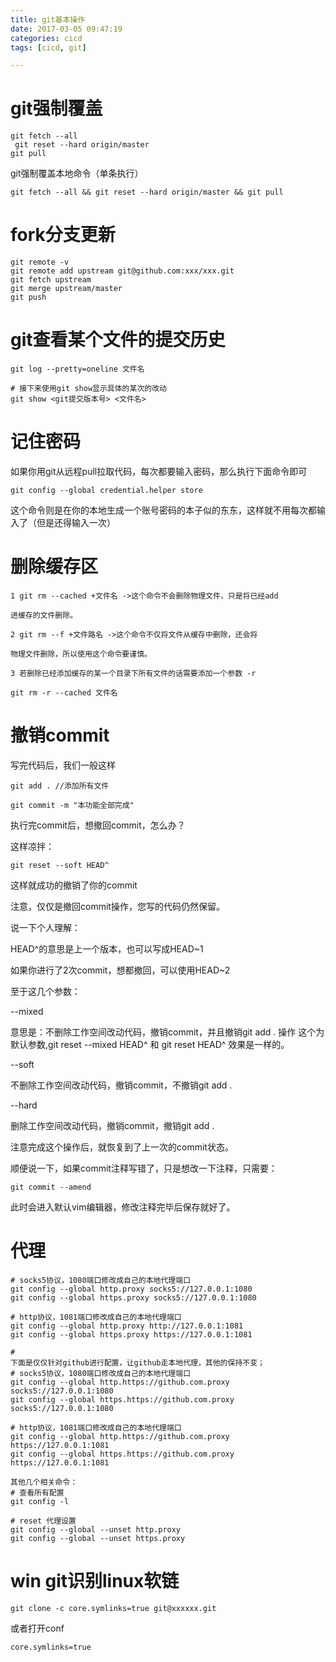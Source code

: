 ```yaml
---
title: git基本操作
date: 2017-03-05 09:47:19
categories: cicd
tags: [cicd, git]

---
```



# git强制覆盖

```
git fetch --all
 git reset --hard origin/master
git pull
```

git强制覆盖本地命令（单条执行）

```
git fetch --all && git reset --hard origin/master && git pull

```

# fork分支更新

```
git remote -v 
git remote add upstream git@github.com:xxx/xxx.git
git fetch upstream
git merge upstream/master
git push 

```

# git查看某个文件的提交历史

```
git log --pretty=oneline 文件名

# 接下来使用git show显示具体的某次的改动
git show <git提交版本号> <文件名>
```

# 记住密码
如果你用git从远程pull拉取代码，每次都要输入密码，那么执行下面命令即可
```
git config --global credential.helper store
```

这个命令则是在你的本地生成一个账号密码的本子似的东东，这样就不用每次都输入了（但是还得输入一次）

# 删除缓存区
```
1 git rm --cached +文件名 ->这个命令不会删除物理文件，只是将已经add

进缓存的文件删除。

2 git rm --f +文件路名 ->这个命令不仅将文件从缓存中删除，还会将

物理文件删除，所以使用这个命令要谨慎。

3 若删除已经添加缓存的某一个目录下所有文件的话需要添加一个参数 -r

git rm -r --cached 文件名
```

# 撤销commit
写完代码后，我们一般这样
```
git add . //添加所有文件

git commit -m "本功能全部完成"
```


执行完commit后，想撤回commit，怎么办？

 

这样凉拌：
```
git reset --soft HEAD^
```


这样就成功的撤销了你的commit

注意，仅仅是撤回commit操作，您写的代码仍然保留。

 

 

说一下个人理解：

HEAD^的意思是上一个版本，也可以写成HEAD~1

如果你进行了2次commit，想都撤回，可以使用HEAD~2

 

至于这几个参数：

--mixed 

意思是：不删除工作空间改动代码，撤销commit，并且撤销git add . 操作
这个为默认参数,git reset --mixed HEAD^ 和 git reset HEAD^ 效果是一样的。


--soft  

不删除工作空间改动代码，撤销commit，不撤销git add . 

--hard

删除工作空间改动代码，撤销commit，撤销git add . 

注意完成这个操作后，就恢复到了上一次的commit状态。

 

 

顺便说一下，如果commit注释写错了，只是想改一下注释，只需要：
```
git commit --amend
```

此时会进入默认vim编辑器，修改注释完毕后保存就好了。

# 代理

```
# socks5协议，1080端口修改成自己的本地代理端口
git config --global http.proxy socks5://127.0.0.1:1080
git config --global https.proxy socks5://127.0.0.1:1080

# http协议，1081端口修改成自己的本地代理端口
git config --global http.proxy http://127.0.0.1:1081
git config --global https.proxy https://127.0.0.1:1081

# 
下面是仅仅针对github进行配置，让github走本地代理，其他的保持不变；
# socks5协议，1080端口修改成自己的本地代理端口
git config --global http.https://github.com.proxy socks5://127.0.0.1:1080
git config --global https.https://github.com.proxy socks5://127.0.0.1:1080

# http协议，1081端口修改成自己的本地代理端口
git config --global http.https://github.com.proxy https://127.0.0.1:1081
git config --global https.https://github.com.proxy https://127.0.0.1:1081

其他几个相关命令：
# 查看所有配置
git config -l

# reset 代理设置
git config --global --unset http.proxy
git config --global --unset https.proxy
```

# win git识别linux软链

```
git clone -c core.symlinks=true git@xxxxxx.git

```
或者打开conf

```
core.symlinks=true
```
